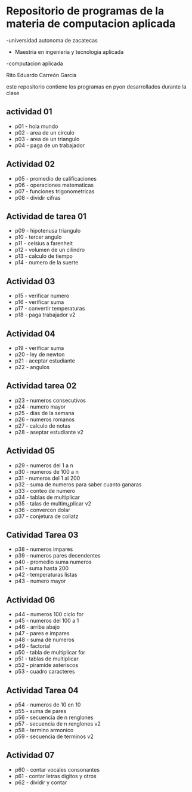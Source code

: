 # Repositorio de programas de la materia de computacion aplicada

-universidad autonoma de zacatecas

- Maestria en ingenieria y tecnologia aplicada

-computacion aplicada

Rito Eduardo Carreón García

este repositorio contiene los programas en pyon desarrollados durante la clase

## actividad 01
 - p01 - hola mundo
 - p02 - area de un circulo
 - p03 - area de un triangulo
 - p04 - paga de un trabajador

## Actividad 02
 - p05 - promedio de calificaciones
 - p06 - operaciones matematicas
 - p07 - funciones trigonometricas
 - p08 - dividir cifras

## Actividad de tarea 01
 - p09 - hipotenusa triangulo
 - p10 - tercer angulo
 - p11 - celsius a farenheit
 - p12 - volumen de un cilindro
 - p13 - calculo de tiempo
 - p14 - numero de la suerte
## Actividad 03
 - p15 - verificar numero
 - p16 - verificar suma
 - p17 - convertir temperaturas
 - p18 - paga trabajador v2
## Actividad 04
 - p19 - verificar suma
 - p20 - ley de newton
 - p21 - aceptar estudiante
 - p22 - angulos
## Actividad tarea 02
 - p23 - numeros consecutivos
 - p24 - numero mayor
 - p25 - dias de la semana
 - p26 - numeros romanos
 - p27 - calculo de notas
 - p28 - aseptar estudiante v2
## Actividad 05
 - p29 - numeros del 1 a n
 - p30 - numeros de 100 a n
 - p31 - numeros del 1 al 200
 - p32 - suma de numeros para saber cuanto ganaras
 - p33 - conteo de numero
 - p34 - tablas de multiplicar
 - p35 - talas de multim¿plicar v2
 - p36 - convercon dolar
 - p37 - conjetura de collatz
## Catividad Tarea 03
 - p38 - numeros impares
 - p39 - numeros pares decendentes
 - p40 - promedio suma numeros 
 - p41 - suma hasta 200
 - p42 - temperaturas listas
 - p43 - numero mayor
## Actividad 06
 - p44 - numeros 100 ciclo for
 - p45 - numeros del 100 a 1
 - p46 - arriba abajo
 - p47 - pares e impares
 - p48 - suma de numeros
 - p49 - factorial
 - p50 - tabla de multiplicar for
 - p51 - tablas de multiplicar
 - p52 - piramide asteriscos
 - p53 - cuadro caracteres
## Actividad Tarea 04
- p54 - numeros de 10 en 10
- p55 - suma de pares
- p56 - secuencia de n renglones
- p57 - secuencia de n renglones v2
- p58 - termino armonico
- p59 - secuencia de terminos v2

## Actividad 07
 - p60 - contar vocales consonantes
 - p61 - contar letras digitos y otros 
 - p62 - dividir y contar 